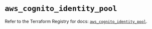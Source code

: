 # `aws_cognito_identity_pool`

Refer to the Terraform Registry for docs: [`aws_cognito_identity_pool`](https://registry.terraform.io/providers/hashicorp/aws/3.76.1/docs/resources/cognito_identity_pool).
